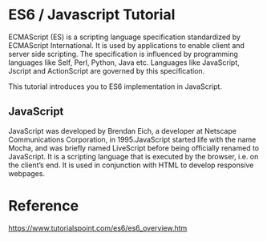 # ES6 / Javascript Tutorial

ECMAScript (ES) is a scripting language specification standardized by ECMAScript International. It is used by applications to enable client and server side scripting. The specification is influenced by programming languages like Self, Perl, Python, Java etc. Languages like JavaScript, Jscript and ActionScript are governed by this specification.

This tutorial introduces you to ES6 implementation in JavaScript.

## JavaScript
JavaScript was developed by Brendan Eich, a developer at Netscape Communications Corporation, in 1995.JavaScript started life with the name Mocha, and was briefly named LiveScript before being officially renamed to JavaScript. It is a scripting language that is executed by the browser, i.e. on the client’s end. It is used in conjunction with HTML to develop responsive webpages.

# Reference
https://www.tutorialspoint.com/es6/es6_overview.htm
